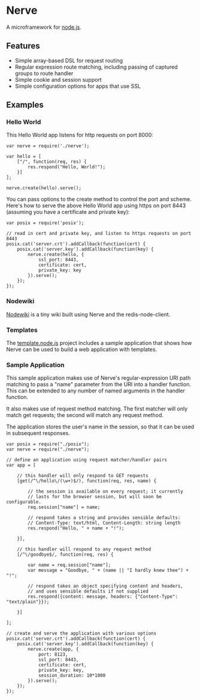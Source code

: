 # Nerve

A microframework for [node.js](http://nodejs.org).

## Features

* Simple array-based DSL for request routing
* Regular expression route matching, including passing of captured groups to route handler
* Simple cookie and session support
* Simple configuration options for apps that use SSL

## Examples

### Hello World

This Hello World app listens for http requests on port 8000:

    var nerve = require('./nerve');

    var hello = [
    	["/", function(req, res) {
    		res.respond("Hello, World!");
    	}]
    ];

    nerve.create(hello).serve();

You can pass options to the create method to control the port and scheme. Here's how to serve the above Hello World app using https on port 8443 (assuming you have a certificate and private key):

    var posix = require('posix');

    // read in cert and private key, and listen to https requests on port 8443
    posix.cat('server.crt').addCallback(function(cert) {
    	posix.cat('server.key').addCallback(function(key) {
    		nerve.create(hello, {
    			ssl_port: 8443,
    			certificate: cert,
    			private_key: key
    		}).serve();
    	});
    });

### Nodewiki

[Nodewiki](http://github.com/gjritter/nodewiki) is a tiny wiki built using Nerve and the redis-node-client.

### Templates

The [template.node.js](http://github.com/jazzychad/template.node.js) project includes a sample application that shows how Nerve can be used to build a web application with templates.

### Sample Application

This sample application makes use of Nerve's regular-expression URI path matching to pass a "name" parameter from the URI into a handler function. This can be extended to any number of named arguments in the handler function.

It also makes use of request method matching. The first matcher will only match get requests; the second will match any request method.

The application stores the user's name in the session, so that it can be used in subsequent responses.

    var posix = require("./posix");
    var nerve = require("./nerve");

    // define an application using request matcher/handler pairs
    var app = [

    	// this handler will only respond to GET requests
    	[get(/^\/hello\/(\w+)$/), function(req, res, name) {
		
    		// the session is available on every request; it currently
    		// lasts for the browser session, but will soon be configurable.
    		req.session["name"] = name;
		
    		// respond takes a string and provides sensible defaults:
    		// Content-Type: text/html, Content-Length: string length
    		res.respond("Hello, " + name + "!");
		
    	}],
	
    	// this handler will respond to any request method
    	[/^\/goodbye$/, function(req, res) {
		
    		var name = req.session["name"];
    		var message = "Goodbye, " + (name || "I hardly knew thee") + "!";

    		// respond takes an object specifying content and headers,
    		// and uses sensible defaults if not supplied
    		res.respond({content: message, headers: {"Content-Type": "text/plain"}});
		
    	}]
	
    ];

    // create and serve the application with various options
    posix.cat('server.crt').addCallback(function(cert) {
    	posix.cat('server.key').addCallback(function(key) {
    		nerve.create(app, {
    			port: 8123,
    			ssl_port: 8443,
    			certificate: cert,
    			private_key: key,
    			session_duration: 10*1000
    		}).serve();
    	});
    });